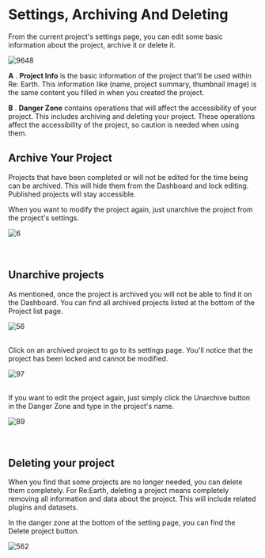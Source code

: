 # Settings, Archiving And Deleting

From the current project's settings page, you can edit some basic information about the project, archive it or delete it.

![9648](https://github.com/CS-eukarya/User-Manual-English-/assets/154571156/c6168cca-05df-4f75-b532-0bc9a2fc2eac)

**A** . **Project Info** is the basic information of the project that'll be used within Re: Earth. This information like (name, project summary, thumbnail image) is the same content you filled in when you created the project.

**B** . **Danger Zone** contains operations that will affect the accessibility of your project. This includes archiving and deleting your project. These operations affect the accessibility of the project, so caution is needed when using them.
<br>


## Archive Your Project

Projects that have been completed or will not be edited for the time being can be archived. This will hide them from the Dashboard and lock editing. Published projects will stay accessible.

When you want to modify the project again, just unarchive the project from the project's settings.

![6](https://github.com/CS-eukarya/User-Manual-English-/assets/154571156/c63c2785-0193-4f98-976f-5e492438502d)
<br>
<br>
<br>

## Unarchive projects

As mentioned, once the project is archived you will not be able to find it on the Dashboard. You can find all archived projects listed at the bottom of the Project list page.

![56](https://github.com/CS-eukarya/User-Manual-English-/assets/154571156/48f39843-fe02-4860-94ef-a818b1718412)
<br>
<br>

Click on an archived project to go to its settings page. You'll notice that the project has been locked and cannot be modified.

![97](https://github.com/CS-eukarya/User-Manual-English-/assets/154571156/98b02d01-0128-4e01-bc23-5bea98ab590d)
<br>
<br>

If you want to edit the project again, just simply click the Unarchive button in the Danger Zone and type in the project's name.

![89](https://github.com/CS-eukarya/User-Manual-English-/assets/154571156/10876ba7-fd1f-47cf-9516-08c12e755189)
<br>
<br>
<br>

## Deleting your project

When you find that some projects are no longer needed, you can delete them completely. For Re:Earth, deleting a project means completely removing all information and data about the project. This will include related plugins and datasets.

In the danger zone at the bottom of the setting page, you can find the Delete project button.

![562](https://github.com/CS-eukarya/User-Manual-English-/assets/154571156/9a3ec4c1-f578-4dfc-802e-0d85c65c75ef)
